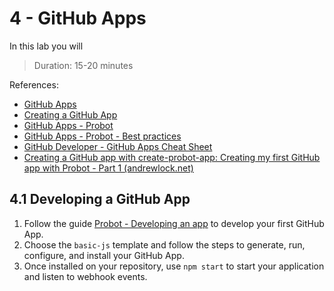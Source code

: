 # 4 - GitHub Apps
In this lab you will 
> Duration: 15-20 minutes

References:
- [GitHub Apps](https://docs.github.com/en/developers/apps)
- [Creating a GitHub App](https://docs.github.com/en/developers/apps/building-github-apps/creating-a-github-app)
- [GitHub Apps - Probot](https://probot.github.io/docs/)
- [GitHub Apps - Probot - Best practices](https://probot.github.io/docs/best-practices/)
- [GitHub Developer - GitHub Apps Cheat Sheet](https://github.com/github-developer/github-apps-cheat-sheet)
- [Creating a GitHub app with create-probot-app: Creating my first GitHub app with Probot - Part 1 (andrewlock.net)](https://andrewlock.net/creating-my-first-github-app-with-probot-part-1-create-probot-app/)

## 4.1 Developing a GitHub App

1. Follow the guide [Probot - Developing an app](https://probot.github.io/docs/development/) to develop your first GitHub App.
2. Choose the `basic-js` template and follow the steps to generate, run, configure, and install your GitHub App.
3. Once installed on your repository, use `npm start` to start your application and listen to webhook events.
